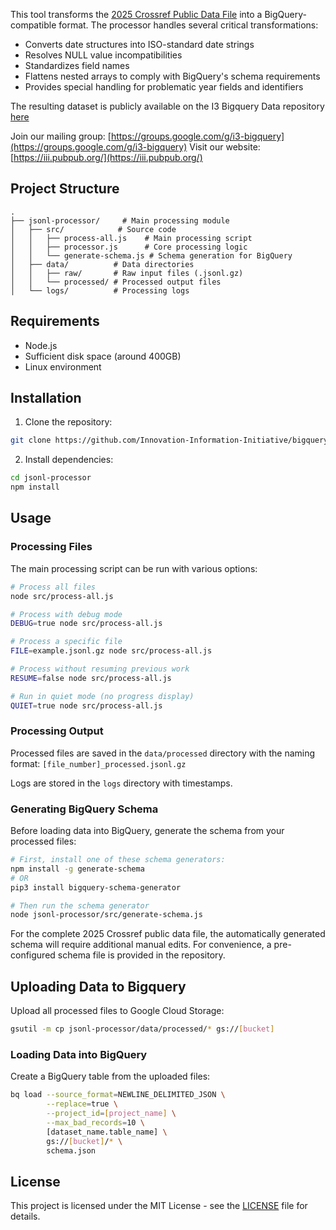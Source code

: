 This tool transforms the [2025 Crossref Public Data File](https://www.crossref.org/blog/2025-public-data-file-now-available/) into a BigQuery-compatible format. The processor handles several critical transformations:

- Converts date structures into ISO-standard date strings
- Resolves NULL value incompatibilities
- Standardizes field names
- Flattens nested arrays to comply with BigQuery's schema requirements
- Provides special handling for problematic year fields and identifiers

The resulting dataset is publicly available on the I3 Bigquery Data repository [here](https://console.cloud.google.com/bigquery?ws=!1m5!1m4!4m3!1snber-i3!2scrossref!3scr_2025)

Join our mailing group: [https://groups.google.com/g/i3-bigquery](https://groups.google.com/g/i3-bigquery)
Visit our website: [https://iii.pubpub.org/](https://iii.pubpub.org/)

## Project Structure

```
.
├── jsonl-processor/     # Main processing module
│   ├── src/            # Source code
│   │   ├── process-all.js    # Main processing script
│   │   ├── processor.js      # Core processing logic
│   │   └── generate-schema.js # Schema generation for BigQuery
│   ├── data/          # Data directories
│   │   ├── raw/       # Raw input files (.jsonl.gz)
│   │   └── processed/ # Processed output files
│   └── logs/          # Processing logs
```

## Requirements

- Node.js
- Sufficient disk space (around 400GB)
- Linux environment

## Installation

1. Clone the repository:
```bash
git clone https://github.com/Innovation-Information-Initiative/bigquery_crossref.git
```

2. Install dependencies:
```bash
cd jsonl-processor
npm install
```

## Usage

### Processing Files

The main processing script can be run with various options:

```bash
# Process all files
node src/process-all.js

# Process with debug mode
DEBUG=true node src/process-all.js

# Process a specific file
FILE=example.jsonl.gz node src/process-all.js

# Process without resuming previous work
RESUME=false node src/process-all.js

# Run in quiet mode (no progress display)
QUIET=true node src/process-all.js
```

### Processing Output

Processed files are saved in the `data/processed` directory with the naming format:
`[file_number]_processed.jsonl.gz`

Logs are stored in the `logs` directory with timestamps.


### Generating BigQuery Schema

Before loading data into BigQuery, generate the schema from your processed files:

```bash
# First, install one of these schema generators:
npm install -g generate-schema
# OR
pip3 install bigquery-schema-generator

# Then run the schema generator
node jsonl-processor/src/generate-schema.js
```

For the complete 2025 Crossref public data file, the automatically generated schema will require additional manual edits. For convenience, a pre-configured schema file is provided in the repository.

## Uploading Data to Bigquery

Upload all processed files to Google Cloud Storage:
```bash
gsutil -m cp jsonl-processor/data/processed/* gs://[bucket]
```

### Loading Data into BigQuery

Create a BigQuery table from the uploaded files:
```bash
bq load --source_format=NEWLINE_DELIMITED_JSON \
        --replace=true \
        --project_id=[project_name] \
        --max_bad_records=10 \ 
        [dataset_name.table_name] \
        gs://[bucket]/* \
        schema.json
```

## License

This project is licensed under the MIT License - see the [LICENSE](LICENSE) file for details.

